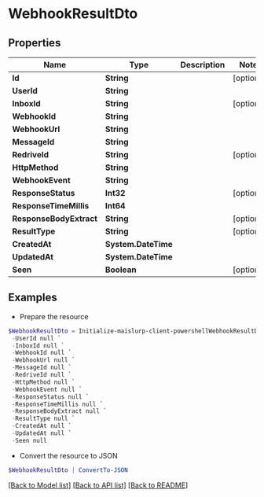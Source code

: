 # WebhookResultDto
## Properties

Name | Type | Description | Notes
------------ | ------------- | ------------- | -------------
**Id** | **String** |  | [optional] 
**UserId** | **String** |  | 
**InboxId** | **String** |  | [optional] 
**WebhookId** | **String** |  | 
**WebhookUrl** | **String** |  | 
**MessageId** | **String** |  | 
**RedriveId** | **String** |  | [optional] 
**HttpMethod** | **String** |  | 
**WebhookEvent** | **String** |  | 
**ResponseStatus** | **Int32** |  | [optional] 
**ResponseTimeMillis** | **Int64** |  | 
**ResponseBodyExtract** | **String** |  | [optional] 
**ResultType** | **String** |  | [optional] 
**CreatedAt** | **System.DateTime** |  | 
**UpdatedAt** | **System.DateTime** |  | 
**Seen** | **Boolean** |  | [optional] 

## Examples

- Prepare the resource
```powershell
$WebhookResultDto = Initialize-maislurp-client-powershellWebhookResultDto  -Id null `
 -UserId null `
 -InboxId null `
 -WebhookId null `
 -WebhookUrl null `
 -MessageId null `
 -RedriveId null `
 -HttpMethod null `
 -WebhookEvent null `
 -ResponseStatus null `
 -ResponseTimeMillis null `
 -ResponseBodyExtract null `
 -ResultType null `
 -CreatedAt null `
 -UpdatedAt null `
 -Seen null
```

- Convert the resource to JSON
```powershell
$WebhookResultDto | ConvertTo-JSON
```

[[Back to Model list]](../README#documentation-for-models) [[Back to API list]](../README#documentation-for-api-endpoints) [[Back to README]](../README)

